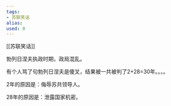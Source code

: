 ```yaml
---
tags: 
- 苏联笑话 
alias:
used: 0
---
```

[[苏联笑话]]

勃列日涅夫执政时期，政局混乱。

有个人骂了句勃列日涅夫是傻叉，结果被一共被判了2+28=30年。。。。

2年的原因是：侮辱苏共领导人。

28年的原因是：泄露国家机密。
